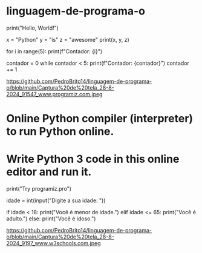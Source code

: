 # linguagem-de-programa-o

print("Hello, World!")

x = "Python"
y = "is"
z = "awesome"
print(x, y, z)

for i in range(5):
    print(f"Contador: {i}")

contador = 0
while contador < 5:
    print(f"Contador: {contador}")
    contador += 1
    
https://github.com/PedroBrito14/linguagem-de-programa-o/blob/main/Captura%20de%20tela_28-8-2024_91547_www.programiz.com.jpeg

# Online Python compiler (interpreter) to run Python online.
# Write Python 3 code in this online editor and run it.
print("Try programiz.pro")

idade = int(input("Digite a sua idade: "))

if idade < 18:
    print("Você é menor de idade.")
elif idade <= 65:
    print("Você é adulto.")
else:
    print("Você é idoso.")

https://github.com/PedroBrito14/linguagem-de-programa-o/blob/main/Captura%20de%20tela_28-8-2024_9197_www.w3schools.com.jpeg
